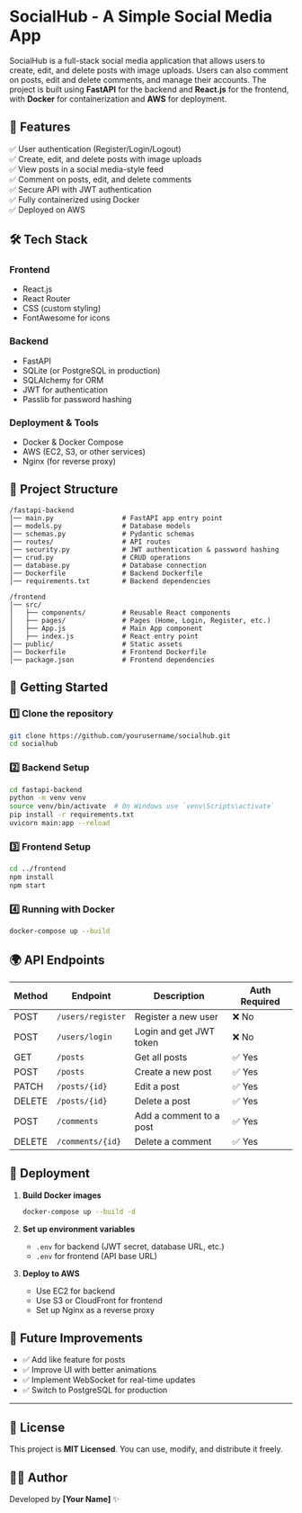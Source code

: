 # SocialHub - A Simple Social Media App

SocialHub is a full-stack social media application that allows users to create, edit, and delete posts with image uploads. Users can also comment on posts, edit and delete comments, and manage their accounts. The project is built using **FastAPI** for the backend and **React.js** for the frontend, with **Docker** for containerization and **AWS** for deployment.

## 🚀 Features

✅ User authentication (Register/Login/Logout)  
✅ Create, edit, and delete posts with image uploads  
✅ View posts in a social media-style feed  
✅ Comment on posts, edit, and delete comments  
✅ Secure API with JWT authentication  
✅ Fully containerized using Docker  
✅ Deployed on AWS

## 🛠️ Tech Stack

### Frontend

- React.js
- React Router
- CSS (custom styling)
- FontAwesome for icons

### Backend

- FastAPI
- SQLite (or PostgreSQL in production)
- SQLAlchemy for ORM
- JWT for authentication
- Passlib for password hashing

### Deployment & Tools

- Docker & Docker Compose
- AWS (EC2, S3, or other services)
- Nginx (for reverse proxy)

## 📂 Project Structure

```
/fastapi-backend
│── main.py                 # FastAPI app entry point
│── models.py               # Database models
│── schemas.py              # Pydantic schemas
│── routes/                 # API routes
│── security.py             # JWT authentication & password hashing
│── crud.py                 # CRUD operations
│── database.py             # Database connection
│── Dockerfile              # Backend Dockerfile
│── requirements.txt        # Backend dependencies

/frontend
│── src/
│   ├── components/         # Reusable React components
│   ├── pages/              # Pages (Home, Login, Register, etc.)
│   ├── App.js              # Main App component
│   ├── index.js            # React entry point
│── public/                 # Static assets
│── Dockerfile              # Frontend Dockerfile
│── package.json            # Frontend dependencies
```

## 🚀 Getting Started

### 1️⃣ Clone the repository

```bash
git clone https://github.com/yourusername/socialhub.git
cd socialhub
```

### 2️⃣ Backend Setup

```bash
cd fastapi-backend
python -m venv venv
source venv/bin/activate  # On Windows use `venv\Scripts\activate`
pip install -r requirements.txt
uvicorn main:app --reload
```

### 3️⃣ Frontend Setup

```bash
cd ../frontend
npm install
npm start
```

### 4️⃣ Running with Docker

```bash
docker-compose up --build
```

## 🌍 API Endpoints

| Method | Endpoint          | Description             | Auth Required |
| ------ | ----------------- | ----------------------- | ------------- |
| POST   | `/users/register` | Register a new user     | ❌ No         |
| POST   | `/users/login`    | Login and get JWT token | ❌ No         |
| GET    | `/posts`          | Get all posts           | ✅ Yes        |
| POST   | `/posts`          | Create a new post       | ✅ Yes        |
| PATCH  | `/posts/{id}`     | Edit a post             | ✅ Yes        |
| DELETE | `/posts/{id}`     | Delete a post           | ✅ Yes        |
| POST   | `/comments`       | Add a comment to a post | ✅ Yes        |
| DELETE | `/comments/{id}`  | Delete a comment        | ✅ Yes        |

## 🚀 Deployment

1. **Build Docker images**

   ```bash
   docker-compose up --build -d
   ```

2. **Set up environment variables**

   - `.env` for backend (JWT secret, database URL, etc.)
   - `.env` for frontend (API base URL)

3. **Deploy to AWS**
   - Use EC2 for backend
   - Use S3 or CloudFront for frontend
   - Set up Nginx as a reverse proxy

## 📝 Future Improvements

- ✅ Add like feature for posts
- ✅ Improve UI with better animations
- ✅ Implement WebSocket for real-time updates
- ✅ Switch to PostgreSQL for production

---

## 📜 License

This project is **MIT Licensed**. You can use, modify, and distribute it freely.

## 👨‍💻 Author

Developed by **[Your Name]** ✨
